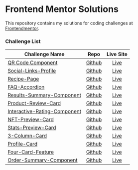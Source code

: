 # Frontend Mentor Solutions

This repository contains my solutions for coding challenges at [Frontendmentor](https://www.frontendmentor.io/). 

### Challenge List

| Challenge Name    | Repo | Live Site |
| ----------------- | :---: |:--------:|
| [QR Code Component](https://www.frontendmentor.io/challenges/qr-code-component-iux_sIO_H) | [Github](https://github.com/cohoc/frontendmentor/tree/main/qr-code-component-main) |    [Live](https://cohoc.github.io/frontendmentor/qr-code-component-main/)   | 
| [Social-Links-Profile](https://www.frontendmentor.io/challenges/social-links-profile-UG32l9m6dQ) | [Github](https://github.com/cohoc/frontendmentor/tree/main/social-links-profile-main) | [Live](https://cohoc.github.io/frontendmentor/social-links-profile-main/) | 
| [Recipe-Page](https://www.frontendmentor.io/challenges/recipe-page-KiTsR8QQKm) | [Github](https://github.com/cohoc/frontendmentor/tree/main/recipe-page-main) | [Live](https://cohoc.github.io/frontendmentor/recipe-page-main/) |
| [FAQ-Accordion](https://www.frontendmentor.io/challenges/faq-accordion-wyfFdeBwBz) | [Github](https://github.com/cohoc/frontendmentor/tree/main/faq-accordion-main) | [Live](https://cohoc.github.io/frontendmentor/faq-accordion-main/) |
| [Results-Summary-Component](https://www.frontendmentor.io/challenges/results-summary-component-CE_K6s0maV) | [Github](https://github.com/cohoc/frontendmentor/tree/main/results-summary-component-main) | [Live](https://cohoc.github.io/frontendmentor/results-summary-component-main/) |
| [Product-Review-Card](https://www.frontendmentor.io/challenges/product-preview-card-component-GO7UmttRfa) | [Github](https://github.com/cohoc/frontendmentor/tree/main/product-preview-card-component-main) | [Live](https://cohoc.github.io/frontendmentor/product-preview-card-component-main/) |
| [Interactive-Rating-Component](https://www.frontendmentor.io/challenges/interactive-rating-component-koxpeBUmI) | [Github](https://github.com/cohoc/frontendmentor/tree/main/interactive-rating-component-main) | [Live](https://cohoc.github.io/frontendmentor/interactive-rating-component-main/) |
| [NFT-Preview-Card](https://www.frontendmentor.io/challenges/nft-preview-card-component-SbdUL_w0U) | [Github](https://github.com/cohoc/frontendmentor/tree/main/nft-preview-card-component-main) | [Live](https://cohoc.github.io/frontendmentor/nft-preview-card-component-main/) | 
| [Stats-Preview-Card](https://www.frontendmentor.io/challenges/stats-preview-card-component-8JqbgoU62) | [Github](https://github.com/cohoc/frontendmentor/tree/main/stats-preview-card-component-main) | [Live](https://cohoc.github.io/frontendmentor/stats-preview-card-component-main/) |
| [3-Column-Card](https://www.frontendmentor.io/challenges/3column-preview-card-component-pH92eAR2-/hub) | [Github](https://github.com/cohoc/frontendmentor/tree/main/3-column-preview-card-component-main) | [Live](https://cohoc.github.io/frontendmentor/3-column-preview-card-component-main/) | 
| [Profile-Card](https://www.frontendmentor.io/challenges/profile-card-component-cfArpWshJ) | [Github](https://github.com/cohoc/frontendmentor/tree/main/profile-card-component-main) | [Live](https://cohoc.github.io/frontendmentor/profile-card-component-main/) |
| [Four-Card-Feature](https://www.frontendmentor.io/challenges/four-card-feature-section-weK1eFYK) | [Github](https://github.com/cohoc/frontendmentor/tree/main/four-card-feature-section-master) | [Live](https://cohoc.github.io/frontendmentor/four-card-feature-section-master/) | 
| [Order-Summary-Component](https://www.frontendmentor.io/challenges/order-summary-component-QlPmajDUj) | [Github](https://github.com/cohoc/frontendmentor/tree/main/order-summary-component-main) | [Live](https://cohoc.github.io/frontendmentor/order-summary-component-main/) |

